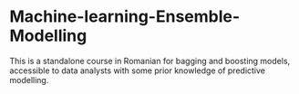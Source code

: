 # Machine-learning-Ensemble-Modelling

This is a standalone course in Romanian for bagging and boosting models, accessible to data analysts with some prior knowledge of predictive modelling.
